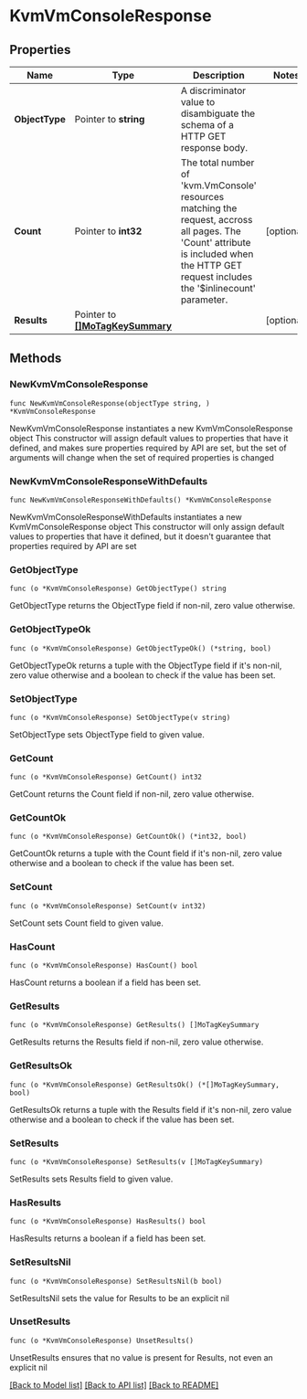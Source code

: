 # KvmVmConsoleResponse

## Properties

Name | Type | Description | Notes
------------ | ------------- | ------------- | -------------
**ObjectType** | Pointer to **string** | A discriminator value to disambiguate the schema of a HTTP GET response body. | 
**Count** | Pointer to **int32** | The total number of &#39;kvm.VmConsole&#39; resources matching the request, accross all pages. The &#39;Count&#39; attribute is included when the HTTP GET request includes the &#39;$inlinecount&#39; parameter. | [optional] 
**Results** | Pointer to [**[]MoTagKeySummary**](mo.TagKeySummary.md) |  | [optional] 

## Methods

### NewKvmVmConsoleResponse

`func NewKvmVmConsoleResponse(objectType string, ) *KvmVmConsoleResponse`

NewKvmVmConsoleResponse instantiates a new KvmVmConsoleResponse object
This constructor will assign default values to properties that have it defined,
and makes sure properties required by API are set, but the set of arguments
will change when the set of required properties is changed

### NewKvmVmConsoleResponseWithDefaults

`func NewKvmVmConsoleResponseWithDefaults() *KvmVmConsoleResponse`

NewKvmVmConsoleResponseWithDefaults instantiates a new KvmVmConsoleResponse object
This constructor will only assign default values to properties that have it defined,
but it doesn't guarantee that properties required by API are set

### GetObjectType

`func (o *KvmVmConsoleResponse) GetObjectType() string`

GetObjectType returns the ObjectType field if non-nil, zero value otherwise.

### GetObjectTypeOk

`func (o *KvmVmConsoleResponse) GetObjectTypeOk() (*string, bool)`

GetObjectTypeOk returns a tuple with the ObjectType field if it's non-nil, zero value otherwise
and a boolean to check if the value has been set.

### SetObjectType

`func (o *KvmVmConsoleResponse) SetObjectType(v string)`

SetObjectType sets ObjectType field to given value.


### GetCount

`func (o *KvmVmConsoleResponse) GetCount() int32`

GetCount returns the Count field if non-nil, zero value otherwise.

### GetCountOk

`func (o *KvmVmConsoleResponse) GetCountOk() (*int32, bool)`

GetCountOk returns a tuple with the Count field if it's non-nil, zero value otherwise
and a boolean to check if the value has been set.

### SetCount

`func (o *KvmVmConsoleResponse) SetCount(v int32)`

SetCount sets Count field to given value.

### HasCount

`func (o *KvmVmConsoleResponse) HasCount() bool`

HasCount returns a boolean if a field has been set.

### GetResults

`func (o *KvmVmConsoleResponse) GetResults() []MoTagKeySummary`

GetResults returns the Results field if non-nil, zero value otherwise.

### GetResultsOk

`func (o *KvmVmConsoleResponse) GetResultsOk() (*[]MoTagKeySummary, bool)`

GetResultsOk returns a tuple with the Results field if it's non-nil, zero value otherwise
and a boolean to check if the value has been set.

### SetResults

`func (o *KvmVmConsoleResponse) SetResults(v []MoTagKeySummary)`

SetResults sets Results field to given value.

### HasResults

`func (o *KvmVmConsoleResponse) HasResults() bool`

HasResults returns a boolean if a field has been set.

### SetResultsNil

`func (o *KvmVmConsoleResponse) SetResultsNil(b bool)`

 SetResultsNil sets the value for Results to be an explicit nil

### UnsetResults
`func (o *KvmVmConsoleResponse) UnsetResults()`

UnsetResults ensures that no value is present for Results, not even an explicit nil

[[Back to Model list]](../README.md#documentation-for-models) [[Back to API list]](../README.md#documentation-for-api-endpoints) [[Back to README]](../README.md)


